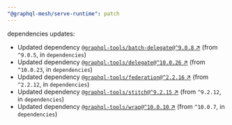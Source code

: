 ```yaml
---
"@graphql-mesh/serve-runtime": patch
---
```

dependencies updates:
  - Updated dependency [`@graphql-tools/batch-delegate@^9.0.8` ↗︎](https://www.npmjs.com/package/@graphql-tools/batch-delegate/v/9.0.8) (from `^9.0.5`, in `dependencies`)
  - Updated dependency [`@graphql-tools/delegate@^10.0.26` ↗︎](https://www.npmjs.com/package/@graphql-tools/delegate/v/10.0.26) (from `^10.0.23`, in `dependencies`)
  - Updated dependency [`@graphql-tools/federation@^2.2.16` ↗︎](https://www.npmjs.com/package/@graphql-tools/federation/v/2.2.16) (from `^2.2.12`, in `dependencies`)
  - Updated dependency [`@graphql-tools/stitch@^9.2.15` ↗︎](https://www.npmjs.com/package/@graphql-tools/stitch/v/9.2.15) (from `^9.2.12`, in `dependencies`)
  - Updated dependency [`@graphql-tools/wrap@^10.0.10` ↗︎](https://www.npmjs.com/package/@graphql-tools/wrap/v/10.0.10) (from `^10.0.7`, in `dependencies`)
